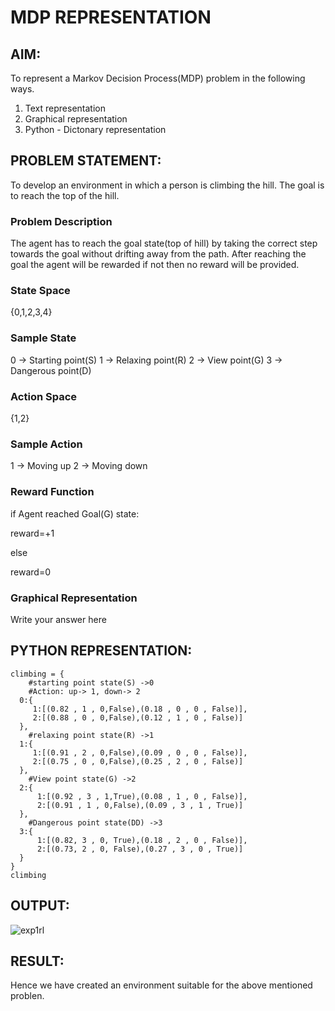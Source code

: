 # MDP REPRESENTATION

## AIM:
To represent a Markov Decision Process(MDP) problem in the following ways.
1) Text representation
2) Graphical representation
3) Python - Dictonary representation

## PROBLEM STATEMENT:
To develop an environment in which a person is climbing the hill. The goal is to reach the top of the hill.

### Problem Description
The agent has to reach the goal state(top of hill) by taking the correct step towards the goal without drifting away from the path. After reaching the goal the agent will be rewarded if not then no reward will be provided.

### State Space
{0,1,2,3,4}

### Sample State
0 -> Starting point(S)
1 -> Relaxing point(R)
2 -> View point(G)
3 -> Dangerous point(D)

### Action Space
{1,2}

### Sample Action
1 -> Moving up
2 -> Moving down

### Reward Function
if Agent reached Goal(G) state:

reward=+1

else

reward=0

### Graphical Representation
Write your answer here

## PYTHON REPRESENTATION:
```
climbing = { 
    #starting point state(S) ->0
    #Action: up-> 1, down-> 2
  0:{
     1:[(0.82 , 1 , 0,False),(0.18 , 0 , 0 , False)],
     2:[(0.88 , 0 , 0,False),(0.12 , 1 , 0 , False)] 
  },
    #relaxing point state(R) ->1
  1:{
     1:[(0.91 , 2 , 0,False),(0.09 , 0 , 0 , False)],
     2:[(0.75 , 0 , 0,False),(0.25 , 2 , 0 , False)]
  },
    #View point state(G) ->2
  2:{
      1:[(0.92 , 3 , 1,True),(0.08 , 1 , 0 , False)],
      2:[(0.91 , 1 , 0,False),(0.09 , 3 , 1 , True)]
  },
    #Dangerous point state(DD) ->3
  3:{
      1:[(0.82, 3 , 0, True),(0.18 , 2 , 0 , False)],
      2:[(0.73, 2 , 0, False),(0.27 , 3 , 0 , True)]
  }
}
climbing
```

## OUTPUT:
![exp1rl](https://github.com/HariniBaskar/mdp-representation/assets/93427253/207b1854-afd0-43f9-98d0-a2e12fe9baff)


## RESULT:
Hence we have created an environment suitable for the above mentioned problen.
